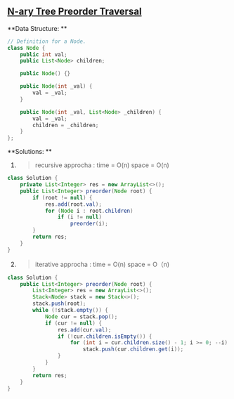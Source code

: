 ## [N-ary Tree Preorder Traversal](https://leetcode.com/problems/n-ary-tree-preorder-traversal/)

**Data Structure: **

```java
// Definition for a Node.
class Node {
    public int val;
    public List<Node> children;

    public Node() {}

    public Node(int _val) {
        val = _val;
    }

    public Node(int _val, List<Node> _children) {
        val = _val;
        children = _children;
    }
};
```

**Solutions: **

1. > recursive approcha : time = O(n) space = O(n)

```java
class Solution {
    private List<Integer> res = new ArrayList<>();
    public List<Integer> preorder(Node root) {
        if (root != null) {
            res.add(root.val);
            for (Node i : root.children) 
                if (i != null)
                    preorder(i);
        }
        return res;
    }
}
```

2. > iterative approcha : time = O(n) space = O（n)

```java
class Solution {
    public List<Integer> preorder(Node root) {
        List<Integer> res = new ArrayList<>();
        Stack<Node> stack = new Stack<>();
        stack.push(root);
        while (!stack.empty()) {
            Node cur = stack.pop();
            if (cur != null) {
                res.add(cur.val);
                if (!cur.children.isEmpty()) {
                    for (int i = cur.children.size() - 1; i >= 0; --i)
                        stack.push(cur.children.get(i));
                }
            }
        }
        return res;
    }
}
```

